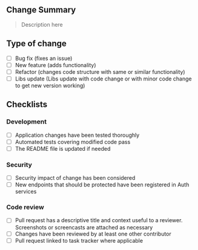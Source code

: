 ## Change Summary

> Description here

## Type of change
- [ ] Bug fix (fixes an issue)
- [ ] New feature (adds functionality)
- [ ] Refactor (changes code structure with same or similar functionality)
- [ ] Libs update (Libs update with code change or with minor code change to get new version working)

## Checklists

### Development

- [ ] Application changes have been tested thoroughly
- [ ] Automated tests covering modified code pass
- [ ] The README file is updated if needed

### Security

- [ ] Security impact of change has been considered
- [ ] New endpoints that should be protected have been registered in Auth services

### Code review 

- [ ] Pull request has a descriptive title and context useful to a reviewer. Screenshots or screencasts are attached as necessary
- [ ] Changes have been reviewed by at least one other contributor
- [ ] Pull request linked to task tracker where applicable
